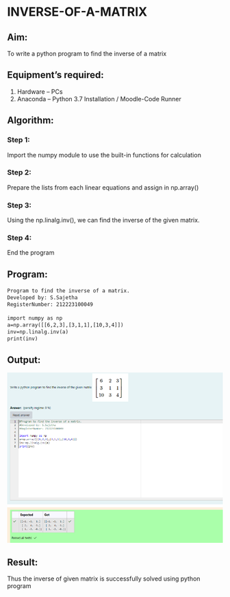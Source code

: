 # INVERSE-OF-A-MATRIX
## Aim:
To write a python program to find the inverse of a matrix
## Equipment’s required:
1. 	Hardware – PCs
2. 	Anaconda – Python 3.7 Installation / Moodle-Code Runner
## Algorithm:
### Step 1: 
Import the numpy module to use the built-in functions for calculation
### Step 2: 
Prepare the lists from each linear equations and assign in np.array()
### Step 3: 
Using the np.linalg.inv(), we can find the inverse of the given matrix.
### Step 4: 
End the program


## Program:

```
Program to find the inverse of a matrix.
Developed by: S.Sajetha
RegisterNumber: 212223100049

import numpy as np
a=np.array([[6,2,3],[3,1,1],[10,3,4]])
inv=np.linalg.inv(a)
print(inv)
```
## Output:
![out](image.png)
## Result:
Thus the inverse of given matrix is successfully solved using python program


